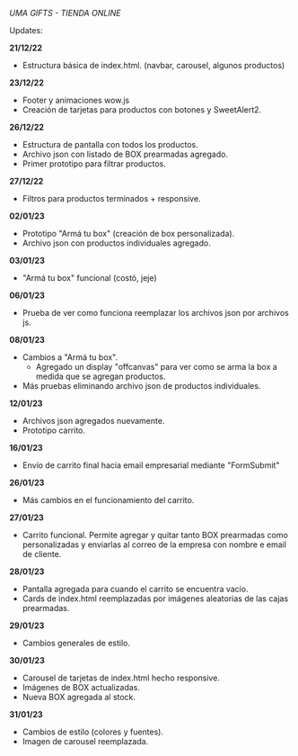 *UMA GIFTS - TIENDA ONLINE*

Updates:

**21/12/22**
  - Estructura básica de index.html. (navbar, carousel, algunos productos)

**23/12/22**
  - Footer y animaciones wow.js
  - Creación de tarjetas para productos con botones y SweetAlert2.

**26/12/22**
  - Estructura de pantalla con todos los productos.
  - Archivo json con listado de BOX prearmadas agregado.
  - Primer prototipo para filtrar productos.

**27/12/22**
  - Filtros para productos terminados + responsive.

**02/01/23**
  - Prototipo "Armá tu box" (creación de box personalizada).
  - Archivo json con productos individuales agregado.

**03/01/23**
  - "Armá tu box" funcional (costó, jeje)

**06/01/23**
  - Prueba de ver como funciona reemplazar los archivos json por archivos js.

**08/01/23**
  - Cambios a "Armá tu box".
    + Agregado un display "offcanvas" para ver como se arma la box a medida que se agregan productos.
  - Más pruebas eliminando archivo json de productos individuales.

**12/01/23**
  - Archivos json agregados nuevamente.
  - Prototipo carrito.
  
**16/01/23**
  - Envío de carrito final hacia email empresarial mediante "FormSubmit"

**26/01/23**
  - Más cambios en el funcionamiento del carrito.

**27/01/23**
  - Carrito funcional. Permite agregar y quitar tanto BOX prearmadas como personalizadas y enviarlas al correo de la empresa con nombre e email de cliente.

**28/01/23**
  - Pantalla agregada para cuando el carrito se encuentra vacío.
  - Cards de index.html reemplazadas por imágenes aleatorias de las cajas prearmadas.

**29/01/23**
  - Cambios generales de estilo.

**30/01/23**
  - Carousel de tarjetas de index.html hecho responsive.
  - Imágenes de BOX actualizadas.
  - Nueva BOX agregada al stock.
  
**31/01/23**
  - Cambios de estilo (colores y fuentes).
  - Imagen de carousel reemplazada.
